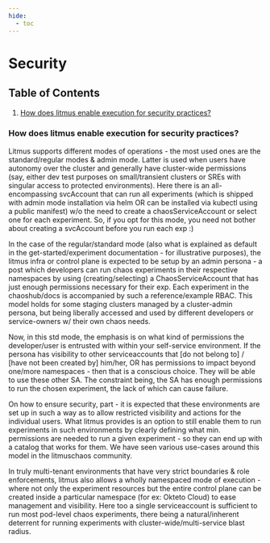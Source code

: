 ```yaml
---
hide:
  - toc
---
```

# Security

## Table of Contents

1. [How does litmus enable execution for security practices?](#how-does-litmus-enable-execution-for-security-practices)

### How does litmus enable execution for security practices?

Litmus supports different modes of operations - the most used ones are the standard/regular modes & admin mode. Latter is used when users have autonomy over the cluster and generally have cluster-wide permissions (say, either dev test purposes on small/transient clusters or SREs with singular access to protected environments). Here there is an all-encompassing svcAccount that can run all experiments (which is shipped with admin mode installation via helm OR can be installed via kubectl using a public manifest) w/o the need to create a chaosServiceAccount or select one for each experiment. So, if you opt for this mode, you need not bother about creating a svcAccount before you run each exp :)

In the case of the regular/standard mode (also what is explained as default in the get-started/experiment documentation - for illustrative purposes), the litmus infra or control plane is expected to be setup by an admin persona - a post which developers can run chaos experiments in their respective namespaces by using (creating/selecting) a ChaosServiceAccount that has just enough permissions necessary for their exp. Each experiment in the chaoshub/docs is accompanied by such a reference/example RBAC. This model holds for some staging clusters managed by a cluster-admin persona, but being liberally accessed and used by different developers or service-owners w/ their own chaos needs.

Now, in this std mode, the emphasis is on what kind of permissions the developer/user is entrusted with within your self-service environment. If the persona has visibility to other serviceaccounts that [do not belong to] / [have not been created by] him/her, OR has permissions to impact beyond one/more namespaces - then that is a conscious choice. They will be able to use these other SA. The constraint being, the SA has enough permissions to run the chosen experiment, the lack of which can cause failure.

On how to ensure security, part - it is expected that these environments are set up in such a way as to allow restricted visibility and actions for the individual users. What litmus provides is an option to still enable them to run experiments in such environments by clearly defining what min. permissions are needed to run a given experiment - so they can end up with a catalog that works for them. We have seen various use-cases around this model in the litmuschaos community.

In truly multi-tenant environments that have very strict boundaries & role enforcements, litmus also allows a wholly namespaced mode of execution - where not only the experiment resources but the entire control plane can be created inside a particular namespace (for ex: Okteto Cloud) to ease management and visibility. Here too a single serviceaccount is sufficient to run most pod-level chaos experiments, there being a natural/inherent deterrent for running experiments with cluster-wide/multi-service blast radius.
